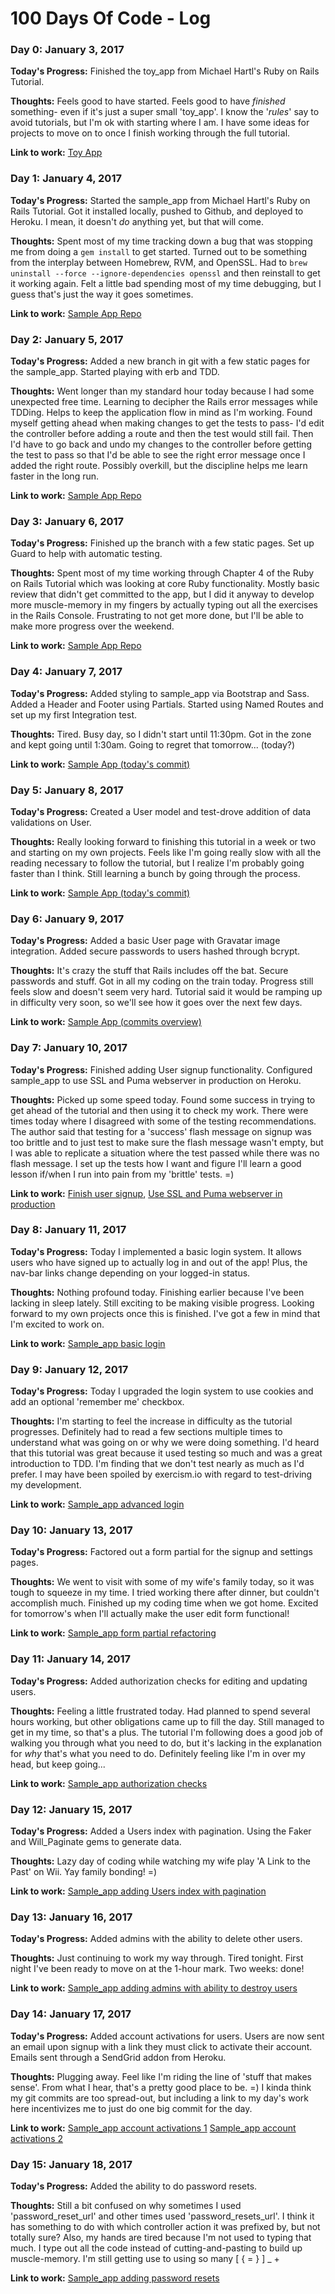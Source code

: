 # 100 Days Of Code - Log

### Day 0: January 3, 2017

**Today's Progress:** Finished the toy_app from Michael Hartl's Ruby on Rails Tutorial.

**Thoughts:** Feels good to have started. Feels good to have _finished_ something- even if it's just a super small 'toy_app'. I know the '_rules_' say to avoid tutorials, but I'm ok with starting where I am. I have some ideas for projects to move on to once I finish working through the full tutorial.

**Link to work:** [Toy App](https://obscure-peak-37908.herokuapp.com/)

### Day 1: January 4, 2017

**Today's Progress:** Started the sample_app from Michael Hartl's Ruby on Rails Tutorial. Got it installed locally, pushed to Github, and deployed to Heroku. I mean, it doesn't _do_ anything yet, but that will come.

**Thoughts:** Spent most of my time tracking down a bug that was stopping me from doing a `gem install` to get started. Turned out to be something from the interplay between Homebrew, RVM, and OpenSSL. Had to `brew uninstall --force --ignore-dependencies openssl` and then reinstall to get it working again. Felt a little bad spending most of my time debugging, but I guess that's just the way it goes sometimes.

**Link to work:** [Sample App Repo](https://github.com/kylebowen/sample_app)

### Day 2: January 5, 2017

**Today's Progress:** Added a new branch in git with a few static pages for the sample_app. Started playing with erb and TDD.

**Thoughts:** Went longer than my standard hour today because I had some unexpected free time. Learning to decipher the Rails error messages while TDDing. Helps to keep the application flow in mind as I'm working. Found myself getting ahead when making changes to get the tests to pass- I'd edit the controller before adding a route and then the test would still fail. Then I'd have to go back and undo my changes to the controller before getting the test to pass so that I'd be able to see the right error message once I added the right route. Possibly overkill, but the discipline helps me learn faster in the long run.

**Link to work:** [Sample App Repo](https://github.com/kylebowen/sample_app)

### Day 3: January 6, 2017

**Today's Progress:** Finished up the branch with a few static pages. Set up Guard to help with automatic testing.

**Thoughts:** Spent most of my time working through Chapter 4 of the Ruby on Rails Tutorial which was looking at core Ruby functionality. Mostly basic review that didn't get committed to the app, but I did it anyway to develop more muscle-memory in my fingers by actually typing out all the exercises in the Rails Console. Frustrating to not get more done, but I'll be able to make more progress over the weekend.

**Link to work:** [Sample App Repo](https://github.com/kylebowen/sample_app/commits/master)

### Day 4: January 7, 2017

**Today's Progress:** Added styling to sample_app via Bootstrap and Sass. Added a Header and Footer using Partials. Started using Named Routes and set up my first Integration test.

**Thoughts:** Tired. Busy day, so I didn't start until 11:30pm. Got in the zone and kept going until 1:30am. Going to regret that tomorrow... (today?)

**Link to work:** [Sample App (today's commit)](https://github.com/kylebowen/sample_app/commit/df6787bb5cd2e1313be296ae368e3409660fc3a3)

### Day 5: January 8, 2017

**Today's Progress:** Created a User model and test-drove addition of data validations on User.

**Thoughts:** Really looking forward to finishing this tutorial in a week or two and starting on my own projects. Feels like I'm going really slow with all the reading necessary to follow the tutorial, but I realize I'm probably going faster than I think. Still learning a bunch by going through the process.

**Link to work:** [Sample App (today's commit)](https://github.com/kylebowen/sample_app/commit/9a2480f64711ea1658a8dcb778b9ff6e95bd2bb6)

### Day 6: January 9, 2017

**Today's Progress:** Added a basic User page with Gravatar image integration. Added secure passwords to users hashed through bcrypt.

**Thoughts:** It's crazy the stuff that Rails includes off the bat. Secure passwords and stuff. Got in all my coding on the train today. Progress still feels slow and doesn't seem very hard. Tutorial said it would be ramping up in difficulty very soon, so we'll see how it goes over the next few days.

**Link to work:** [Sample App (commits overview)](https://github.com/kylebowen/sample_app/commits/sign-up)

### Day 7: January 10, 2017

**Today's Progress:** Finished adding User signup functionality. Configured sample_app to use SSL and Puma webserver in production on Heroku.

**Thoughts:** Picked up some speed today. Found some success in trying to get ahead of the tutorial and then using it to check my work. There were times today where I disagreed with some of the testing recommendations. The author said that testing for a 'success' flash message on signup was too brittle and to just test to make sure the flash message wasn't empty, but I was able to replicate a situation where the test passed while there was no flash message. I set up the tests how I want and figure I'll learn a good lesson if/when I run into pain from my 'brittle' tests. =)

**Link to work:** [Finish user signup](https://github.com/kylebowen/sample_app/commit/c35726bea06b4fe00b2a4b08e77cbae789a62160), [Use SSL and Puma webserver in production](https://github.com/kylebowen/sample_app/commit/b3abb23ab3ca4e69f5d0cc640492726294443cc5)

### Day 8: January 11, 2017

**Today's Progress:** Today I implemented a basic login system. It allows users who have signed up to actually log in and out of the app! Plus, the nav-bar links change depending on your logged-in status.

**Thoughts:** Nothing profound today. Finishing earlier because I've been lacking in sleep lately. Still exciting to be making visible progress. Looking forward to my own projects once this is finished. I've got a few in mind that I'm excited to work on.

**Link to work:** [Sample_app basic login](https://github.com/kylebowen/sample_app/commit/c61c78b9370527f87c13f324bbdb10435af7695f)

### Day 9: January 12, 2017

**Today's Progress:** Today I upgraded the login system to use cookies and add an optional 'remember me' checkbox.

**Thoughts:** I'm starting to feel the increase in difficulty as the tutorial progresses. Definitely had to read a few sections multiple times to understand what was going on or why we were doing something. I'd heard that this tutorial was great because it used testing so much and was a great introduction to TDD. I'm finding that we don't test nearly as much as I'd prefer. I may have been spoiled by exercism.io with regard to test-driving my development.

**Link to work:** [Sample_app advanced login](https://github.com/kylebowen/sample_app/commit/c645cfa8b0436e66ec41c1c1090ba420d1fa781e)

### Day 10: January 13, 2017

**Today's Progress:** Factored out a form partial for the signup and settings pages.

**Thoughts:** We went to visit with some of my wife's family today, so it was tough to squeeze in my time. I tried working there after dinner, but couldn't accomplish much. Finished up my coding time when we got home. Excited for tomorrow's when I'll actually make the user edit form functional!

**Link to work:** [Sample_app form partial refactoring](https://github.com/kylebowen/sample_app/commit/ef98b772b20f554c46fd2c8e6fd6f4dfb80cf521)

### Day 11: January 14, 2017

**Today's Progress:** Added authorization checks for editing and updating users.

**Thoughts:** Feeling a little frustrated today. Had planned to spend several hours working, but other obligations came up to fill the day. Still managed to get in my time, so that's a plus. The tutorial I'm following does a good job of walking you through what you need to do, but it's lacking in the explanation for _why_ that's what you need to do. Definitely feeling like I'm in over my head, but keep going...

**Link to work:** [Sample_app authorization checks](https://github.com/kylebowen/sample_app/commit/64e649fe7bb3ad193a26c2249f0b0cec27d5cc37)

### Day 12: January 15, 2017

**Today's Progress:** Added a Users index with pagination. Using the Faker and Will_Paginate gems to generate data.

**Thoughts:** Lazy day of coding while watching my wife play 'A Link to the Past' on Wii. Yay family bonding! =)

**Link to work:** [Sample_app adding Users index with pagination](https://github.com/kylebowen/sample_app/commit/e2aa58d21ceabd0202a0dd94f34954af112aaf68)

### Day 13: January 16, 2017

**Today's Progress:** Added admins with the ability to delete other users.

**Thoughts:** Just continuing to work my way through. Tired tonight. First night I've been ready to move on at the 1-hour mark. Two weeks: done!

**Link to work:** [Sample_app adding admins with ability to destroy users](https://github.com/kylebowen/sample_app/commit/c396382f3db525d1cfb2fedd580d8006a8de81a9)

### Day 14: January 17, 2017

**Today's Progress:** Added account activations for users. Users are now sent an email upon signup with a link they must click to activate their account. Emails sent through a SendGrid addon from Heroku.

**Thoughts:** Plugging away. Feel like I'm riding the line of 'stuff that makes sense'. From what I hear, that's a pretty good place to be. =) I kinda think my git commits are too spread-out, but including a link to my day's work here incentivizes me to just do one big commit for the day.

**Link to work:** [Sample_app account activations 1](https://github.com/kylebowen/sample_app/commit/d61954be2b966d0c67f5186cd322cee3cd3e605c) [Sample_app account activations 2](https://github.com/kylebowen/sample_app/commit/768ce02232e99a369115b68ca576e615d3c823b5)

### Day 15: January 18, 2017

**Today's Progress:** Added the ability to do password resets.

**Thoughts:** Still a bit confused on why sometimes I used 'password_reset_url' and other times used 'password_resets_url'. I think it has something to do with which controller action it was prefixed by, but not totally sure? Also, my hands are tired because I'm not used to typing that much. I type out all the code instead of cutting-and-pasting to build up muscle-memory. I'm still getting use to using so many [ { = } ] _ +

**Link to work:** [Sample_app adding password resets](https://github.com/kylebowen/sample_app/commit/c53279ccf7396e8ee71d36e545a81483fcd2e07d)
